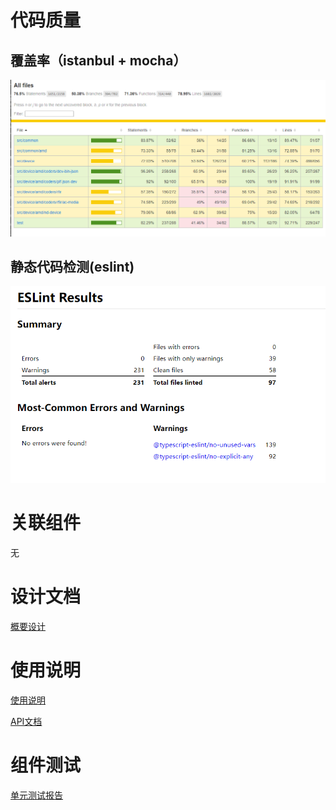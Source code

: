 # 代码质量 #
## 覆盖率（istanbul + mocha） ##

![覆盖率](docs/coverage/coverage.png)

## 静态代码检测(eslint) ##
[![静态代码检测](docs/eslint/eslint.png)](http://betacs.101.com/v0.1/static/preproduction_content_nd_iot_edg/ndiot-device-shadow/docs/eslint/report.html)

# 关联组件 #
无

# 设计文档 #
[概要设计](docs/outline_design.md)

# 使用说明 #
[使用说明](docs/howtouse.md)

[API文档](http://betacs.101.com/v0.1/static/preproduction_content_nd_iot_edg/ndiot-device-shadow/docs/typedoc/index.html)


# 组件测试 #
[单元测试报告](docs/coverage/mocha-coverage.txt)